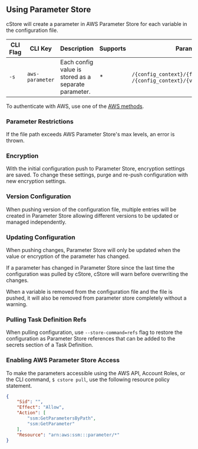 ## Using Parameter Store ##

cStore will create a parameter in AWS Parameter Store for each variable in the configuration file.

| CLI Flag | CLI Key | Description | Supports | Parameter Name |
|-|-|-|-|-|
| `-s` |`aws-parameter`| Each config value is stored as a separate parameter. | * |`/{config_context}/{file_path}/{var}`, `/{config_context}/{version}/{file_path}/{var}` |

To authenticate with AWS, use one of the [AWS methods](https://docs.aws.amazon.com/sdk-for-go/v1/developer-guide/configuring-sdk.html).

### Parameter Restrictions ###

If the file path exceeds AWS Parameter Store's max levels, an error is thrown.

### Encryption ###

With the initial configuration push to Parameter Store, encryption settings are saved. To change these settings, purge and re-push configuration with new encryption settings.

### Version Configuration ###

When pushing version of the configuration file, multiple entries will be created in Parameter Store allowing different versions to be updated or managed independently.

### Updating Configuration ###

When pushing changes, Parameter Store will only be updated when the value or encryption of the parameter has changed.

If a parameter has changed in Parameter Store since the last time the configuration was pulled by cStore, cStore will warn before overwriting the changes.

When a variable is removed from the configuration file and the file is pushed, it will also be removed from parameter store completely without a warning.

### Pulling Task Definition Refs ###

When pulling configuration, use `--store-command=refs` flag to restore the configuration as Parameter Store references that can be added to the secrets section of a Task Definition.

### Enabling AWS Parameter Store Access

To make the parameters accessible using the AWS API, Account Roles, or the CLI command, `$ cstore pull`, use the following resource policy statement.

```json
{
    "Sid": "",
    "Effect": "Allow",
    "Action": [
        "ssm:GetParametersByPath",
        "ssm:GetParameter"
    ],
    "Resource": "arn:aws:ssm:::parameter/*" 
}
```

